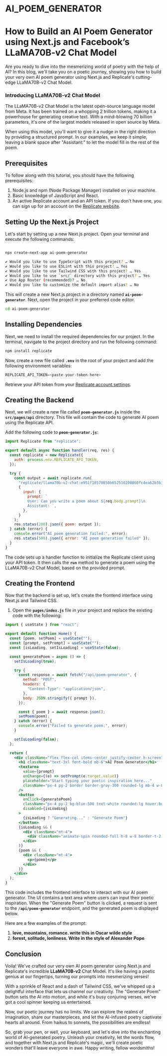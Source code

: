# AI_POEM_GENERATOR

# **How to Build an AI Poem Generator using Next.js and Facebook’s LLaMA70B-v2 Chat Model**

Are you ready to dive into the mesmerizing world of poetry with the help of AI? In this blog, we'll take you on a poetic journey, showing you how to build your very own AI poem generator using Next.js and Replicate's cutting-edge LLaMA70B-v2 Chat Model.

### **Introducing LLaMA70B-v2 Chat Model**

The LLaMA70B-v2 Chat Model is the latest open-source language model from Meta. It has been trained on a whopping 2 trillion tokens, making it a powerhouse for generating creative text. With a mind-blowing 70 billion parameters, it's one of the largest models released in open source by Meta.

When using this model, you'll want to give it a nudge in the right direction by providing a structured prompt. In our examples, we keep it simple, leaving a blank space after "Assistant:" to let the model fill in the rest of the poem.

## **Prerequisites**

To follow along with this tutorial, you should have the following prerequisites:

1. Node.js and npm (Node Package Manager) installed on your machine.
2. Basic knowledge of JavaScript and React.
3. An active Replicate account and an API token. If you don't have one, you can sign up for an account on the [Replicate website](https://replicate.com/facebookresearch/musicgen).

## **Setting Up the Next.js Project**

Let's start by setting up a new Next.js project. Open your terminal and execute the following commands:

```bash

npx create-next-app ai-poem-generator

✔ Would you like to use TypeScript with this project? … No
✔ Would you like to use ESLint with this project? … Yes
✔ Would you like to use Tailwind CSS with this project? … Yes
✔ Would you like to use `src/` directory with this project? … Yes
✔ Use App Router (recommended)? … No
✔ Would you like to customize the default import alias? … No
```

This will create a new Next.js project in a directory named **`ai-peom-generator`**. Next, open the project in your preferred code editor.

```bash
cd ai-poem-generator
```

## **Installing Dependencies**

Next, we need to install the required dependencies for our project. In the terminal, navigate to the project directory and run the following command:

```bash
npm install replicate
```

Now, create a new file called **`.env`** in the root of your project and add the following environment variables:

```sql
REPLICATE_API_TOKEN=<paste-your-token-here>
```

Retrieve your API token from your [Replicate account settings](https://replicate.com/account/api-tokens).

## **Creating the Backend**

Next, we will create a new file called **`poem-generator.js`** inside the **`src/pages/api`** directory. This file will contain the code to generate AI poem using the Replicate API.

Add the following code to **`peom-generator.js`**:

```jsx
import Replicate from "replicate";

export default async function handler(req, res) {
  const replicate = new Replicate({
    auth: process.env.REPLICATE_API_TOKEN,
  });

  try {
    const output = await replicate.run(
      "replicate/llama70b-v2-chat:e951f18578850b652510200860fc4ea62b3b16fac280f83ff32282f87bbd2e48",
      {
        input: {
          prompt: `
          User: Can you write a poem about ${req.body.prompt}\n
          Assistant: `,
        },
      }
    );
    res.status(200).json({ poem: output });
  } catch (error) {
    console.error("AI poem generation failed:", error);
    res.status(500).json({ error: "AI poem generation failed" });
  }
}
```

The code sets up a handler function to initialize the Replicate client using your API token. It then calls the **`run`** method to generate a poem using the LLaMA70B-v2 Chat Model, based on the provided prompt.

## **Creating the Frontend**

Now that the backend is set up, let's create the frontend interface using Next.js and Tailwind CSS.

1. Open the **`pages/index.js`** file in your project and replace the existing code with the following:

```jsx
import { useState } from "react";

export default function Home() {
  const [poem, setPoem] = useState("");
  const [prompt, setPrompt] = useState("");
  const [isLoading, setIsLoading] = useState(false);

  const generatePoem = async () => {
    setIsLoading(true);

    try {
      const response = await fetch("/api/poem-generator", {
        method: "POST",
        headers: {
          "Content-Type": "application/json",
        },
        body: JSON.stringify({ prompt }),
      });

      const { poem } = await response.json();
      setPoem(poem);
    } catch (error) {
      console.error("Failed to generate poem:", error);
    }

    setIsLoading(false);
  };

  return (
    <div className="flex flex-col items-center justify-center h-screen">
      <h1 className="text-3xl font-bold mb-6">AI Poem Generator</h1>
      <textarea
        value={prompt}
        onChange={(e) => setPrompt(e.target.value)}
        placeholder="Start typing your poetic inspiration here..."
        className="px-4 py-2 border border-gray-300 rounded-lg mb-4 w-80 h-40"
      />
      <button
        onClick={generatePoem}
        className="px-4 py-2 bg-blue-500 text-white rounded-lg hover:bg-blue-600"
        disabled={isLoading}
      >
        {isLoading ? "Generating..." : "Generate Poem"}
      </button>
      {isLoading && (
        <div className="mt-4">
          <div className="animate-spin rounded-full h-8 w-8 border-t-2 border-blue-500"></div>
        </div>
      )}
      {poem && (
        <div className="mt-4">
          <p>{poem}</p>
        </div>
      )}
    </div>
  );
}
```

This code includes the frontend interface to interact with our AI poem generator. The UI contains a text area where users can input their poetic inspiration. When the "Generate Poem" button is clicked, a request is sent to the **`/api/poem-generator`** endpoint, and the generated poem is displayed below.

Here are a few examples of the prompt:

1. **love, mountains, romance. write this in Oscar wilde style**
2. **forest, solitude, lonliness. Write in the style of Alexander Pope**

## Conclusion

Voila! We've crafted our very own AI poem generator using Next.js and Replicate's incredible **LLaMA70B-v2** Chat Model. It's like having a poetic genius at our fingertips, turning our prompts into mesmerizing verses!

With a sprinkle of React and a dash of Tailwind CSS, we've whipped up a delightful interface that lets us channel our creativity. The "Generate Poem" button sets the AI into motion, and while it's busy conjuring verses, we've got a cool spinner keeping us entertained.

Now, our poetic journey has no limits. We can explore the realms of imagination, share our masterpieces, and let the AI-infused poetry captivate hearts all around. From haikus to sonnets, the possibilities are endless!

So, grab your pen, or well, your keyboard, and let's dive into the enchanting world of AI-generated poetry. Unleash your creativity, let the words flow, and together with Next.js and Replicate's magic, we'll create poetic wonders that'll leave everyone in awe. Happy writing, fellow wordsmiths!
